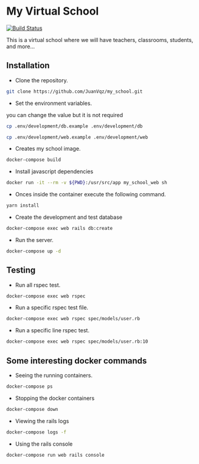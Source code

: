 # My Virtual School

[![Build Status](https://travis-ci.com/JuanVqz/my_school.svg?branch=master)](https://travis-ci.com/JuanVqz/my_school)

This is a virtual school where we will have teachers, classrooms, students, and more...

## Installation

- Clone the repository.

```sh
git clone https://github.com/JuanVqz/my_school.git
```

- Set the environment variables.

you can change the value but it is not required

```sh
cp .env/development/db.example .env/development/db

cp .env/development/web.example .env/development/web
```

- Creates my school image.

```sh
docker-compose build
```

- Install javascript dependencies

```sh
docker run -it --rm -v ${PWD}:/usr/src/app my_school_web sh
```

- Onces inside the container execute the following command.

```sh
yarn install
```

- Create the development and test database

```sh
docker-compose exec web rails db:create
```

- Run the server.

```sh
docker-compose up -d
```

## Testing

- Run all rspec test.

```sh
docker-compose exec web rspec
```

- Run a specific rspec test file.

```sh
docker-compose exec web rspec spec/models/user.rb
```

- Run a specific line rspec test.

```sh
docker-compose exec web rspec spec/models/user.rb:10
```

## Some interesting docker commands

- Seeing the running containers.

```sh
docker-compose ps
```

- Stopping the docker containers

```sh
docker-compose down
```

- Viewing the rails logs

```sh
docker-compose logs -f
```

- Using the rails console

```sh
docker-compose run web rails console
```
